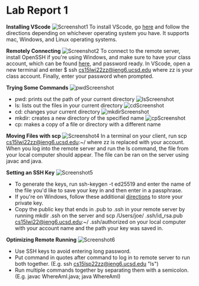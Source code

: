 
# Lab Report 1

**Installing VScode**
![Screenshot1](https://media.discordapp.net/attachments/763128098999894087/962608452713193492/vsc.png)
To install VScode, go [here](https://code.visualstudio.com/) and follow the directions depending on whichever operating system you have. It supports mac, Windows, and Linux operating systems. 

**Remotely Connecting**
![Screenshot2](https://cdn.discordapp.com/attachments/763128098999894087/962609708592668732/sshss.png)
To connect to the remote server, install OpenSSH if you're using Windows, and make sure to have your class account, which can be found [here](https://sdacs.ucsd.edu/~icc/index.php), and password ready. In VScode, open a new terminal and enter $ ssh cs15lwi22zz@ieng6.ucsd.edu where zz is your class account. Finally, enter your password when prompted.

**Trying Some Commands**
![pwdScreenshot](https://media.discordapp.net/attachments/763128098999894087/962773496277127208/pwdss.png?width=1393&height=663)
- pwd: prints out the path of your current directory
![lsScreenshot](https://cdn.discordapp.com/attachments/763128098999894087/962774682124308560/lsss.png)
- ls: lists out the files in your current directory
![cdScreenshot](https://media.discordapp.net/attachments/763128098999894087/962775211273515089/cdss.png?width=1367&height=663)
- cd: changes your current directory 
![mkdirScreenshot](https://cdn.discordapp.com/attachments/763128098999894087/962775996992462858/mkdirss.png)
- mkdir: creates a new directory of the specified name
![cpScreenshot](https://media.discordapp.net/attachments/763128098999894087/962779409427865631/cpss.png?width=1343&height=662)
- cp: makes a copy of a file or directory with a different name 

**Moving Files with scp**
![Screenshot4](https://media.discordapp.net/attachments/763128098999894087/962610342540771348/scpss.png)
In a terminal on your client, run scp <your file name> cs15lwi22zz@ieng6.ucsd.edu:~/ where zz is replaced with your account. When you log into the remote server and run the ls command, the file from your local computer should appear. The file can be ran on the server using javac and java. 

**Setting an SSH Key**
![Screenshot5](https://cdn.discordapp.com/attachments/763128098999894087/962613823913726032/sshkeysss.png)
- To generate the keys, run ssh-keygen -t ed25519 and enter the name of the file you'd like to save your key in and then enter in a passphrase. 
- If you're on Windows, follow these additional [directions](https://docs.microsoft.com/en-us/windows-server/administration/openssh/openssh_keymanagement#user-key-generation) to store your private key. 
- Copy the public key that ends in .pub to .ssh in your remote server by running mkdir .ssh on the server and scp /Users/joe/ .ssh/id_rsa.pub cs15lwi22@ieng6.ucsd.edu:~/ .ssh/authorized on your local computer with your account name and the path your key was saved in. 
  
  
**Optimizing Remote Running**
![Screenshot6](https://cdn.discordapp.com/attachments/763128098999894087/962802179637395528/speedyss.png)
- Use SSH keys to avoid entering long password.
- Put command in quotes after command to log in to remote server to run both together. (E.g. ssh cs15lsp22zz@ieng6.ucsd.edu "ls")
- Run multiple commands together by separating them with a semicolon. (E.g. javac WhereAmI.java; java WhereAmI)


